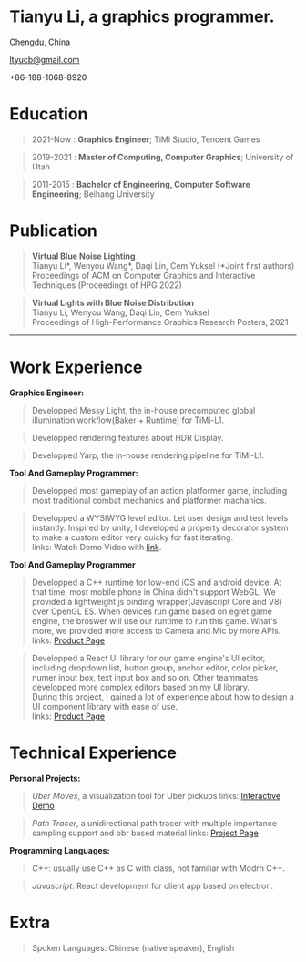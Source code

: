 Tianyu Li, a graphics programmer.
============
Chengdu, China

ltyucb@gmail.com

+86-188-1068-8920

Education
======
> 2021-Now
:   **Graphics Engineer**; TiMi Studio, Tencent Games

> 2019-2021
:   **Master of Computing, Computer Graphics**; University of Utah

> 2011-2015
:   **Bachelor of Engineering, Computer Software Engineering**; Beihang University


Publication
======
> **Virtual Blue Noise Lighting**<br/>
> Tianyu Li*, Wenyou Wang*, Daqi Lin, Cem Yuksel (*Joint first authors) <br/>
> Proceedings of ACM on Computer Graphics and Interactive Techniques (Proceedings of HPG 2022) <br/>

> **Virtual Lights with Blue Noise Distribution** <br/>
> Tianyu Li, Wenyou Wang, Daqi Lin, Cem Yuksel <br/>
> Proceedings of High-Performance Graphics Research Posters, 2021
------

Work Experience
======
**Graphics Engineer:**

> Developped Messy Light, the in-house precomputed global illumination workflow(Baker + Runtime) for TiMi-L1.

> Developped rendering features about HDR Display.

> Developped Yarp, the in-house rendering pipeline for TiMi-L1.

**Tool And Gameplay Programmer:**

> Developped most gameplay of an action platformer game,
including most traditional combat mechanics and platformer machanics. <br/>

> Developped a WYSIWYG level editor. Let user design and test levels instantly. Inspired by unity, I developed a property decorator system to make a custom editor very quicky for fast iterating. <br/>
> links: Watch Demo Video with [link](https://www.youtube.com/watch?v=SFRh1tTEbac).

**Tool And Gameplay Programmer**

> Developped a C++ runtime for low-end iOS and android device. At that time, most mobile phone in China didn't support WebGL. We provided a lightweight js binding wrapper(Javascript Core and V8) over OpenGL ES. When devices run game based on egret game engine, the broswer will use our runtime to run this game. What's more, we provided more access to Camera and Mic by more APIs. <br/>
> links: [Product Page](https://www.egret.com/en/native.html)

> Developped a React UI library for our game engine's UI editor, including dropdown list, button group, anchor editor, color picker, numer input box, text input box and so on. Other teammates developped more complex editors based on my UI library. <br/>
> During this project, I gained a lot of experience about how to design a UI component library with ease of use. <br/>
> links: [Product Page](https://www.egret.com/en/products/wing.html)

Technical Experience
======

**Personal Projects:**   

>*Uber Moves*, a visualization tool for Uber pickups
links: [Interactive Demo](https://ubermoves.github.io/UberMoves/app.html)

>*Path Tracer*, a unidirectional path tracer with multiple importance sampling support and pbr based material
>links: [Project Page](https://www.cs.utah.edu/~tianyuli/courses/cs6620/prj14.html)

**Programming Languages:**   

>*C++*:  usually use C++ as C with class, not familiar with Modrn C++.

>*Javascript*:  React development for client app based on electron.

Extra
======

> Spoken Languages: Chinese (native speaker), English
     
